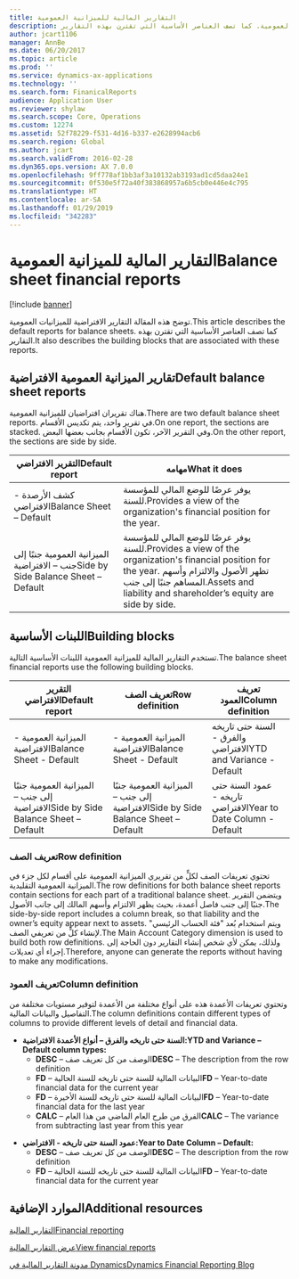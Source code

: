 ```yaml
---
title: التقارير المالية للميزانية العمومية
description: توضح هذه المقالة التقارير الافتراضية للميزانيات العمومية. كما تصف العناصر الأساسية التي تقترن بهذه التقارير.
author: jcart1106
manager: AnnBe
ms.date: 06/20/2017
ms.topic: article
ms.prod: ''
ms.service: dynamics-ax-applications
ms.technology: ''
ms.search.form: FinanicalReports
audience: Application User
ms.reviewer: shylaw
ms.search.scope: Core, Operations
ms.custom: 12274
ms.assetid: 52f78229-f531-4d16-b337-e2628994acb6
ms.search.region: Global
ms.author: jcart
ms.search.validFrom: 2016-02-28
ms.dyn365.ops.version: AX 7.0.0
ms.openlocfilehash: 9ff778af1bb3af3a10132ab3193ad1cd5daa24e1
ms.sourcegitcommit: 0f530e5f72a40f383868957a6b5cb0e446e4c795
ms.translationtype: HT
ms.contentlocale: ar-SA
ms.lasthandoff: 01/29/2019
ms.locfileid: "342283"
---
```

# <a name="balance-sheet-financial-reports"></a><span data-ttu-id="04d27-104">التقارير المالية للميزانية العمومية</span><span class="sxs-lookup"><span data-stu-id="04d27-104">Balance sheet financial reports</span></span>

[!include [banner](../includes/banner.md)]

<span data-ttu-id="04d27-105">توضح هذه المقالة التقارير الافتراضية للميزانيات العمومية.</span><span class="sxs-lookup"><span data-stu-id="04d27-105">This article describes the default reports for balance sheets.</span></span> <span data-ttu-id="04d27-106">كما تصف العناصر الأساسية التي تقترن بهذه التقارير.</span><span class="sxs-lookup"><span data-stu-id="04d27-106">It also describes the building blocks that are associated with these reports.</span></span> 

<a name="default-balance-sheet-reports"></a><span data-ttu-id="04d27-107">تقارير الميزانية العمومية الافتراضية</span><span class="sxs-lookup"><span data-stu-id="04d27-107">Default balance sheet reports</span></span>
-----------------------------

<span data-ttu-id="04d27-108">هناك تقريران افتراضيان للميزانية العمومية.</span><span class="sxs-lookup"><span data-stu-id="04d27-108">There are two default balance sheet reports.</span></span> <span data-ttu-id="04d27-109">في تقرير واحد، يتم تكديس الأقسام.</span><span class="sxs-lookup"><span data-stu-id="04d27-109">On one report, the sections are stacked.</span></span> <span data-ttu-id="04d27-110">وفي التقرير الآخر، تكون الأقسام بجانب بعضها البعض.</span><span class="sxs-lookup"><span data-stu-id="04d27-110">On the other report, the sections are side by side.</span></span>

| <span data-ttu-id="04d27-111">التقرير الافتراضي</span><span class="sxs-lookup"><span data-stu-id="04d27-111">Default report</span></span>                       | <span data-ttu-id="04d27-112">مهامه</span><span class="sxs-lookup"><span data-stu-id="04d27-112">What it does</span></span>                                                                                                                           |
|--------------------------------------|----------------------------------------------------------------------------------------------------------------------------------------|
| <span data-ttu-id="04d27-113">كشف الأرصدة - الافتراضي</span><span class="sxs-lookup"><span data-stu-id="04d27-113">Balance Sheet – Default</span></span>              | <span data-ttu-id="04d27-114">يوفر عرضًا للوضع المالي للمؤسسة للسنة.</span><span class="sxs-lookup"><span data-stu-id="04d27-114">Provides a view of the organization's financial position for the year.</span></span>                                                                 |
| <span data-ttu-id="04d27-115">الميزانية العمومية جنبًا إلى جنب – الافتراضية</span><span class="sxs-lookup"><span data-stu-id="04d27-115">Side by Side Balance Sheet – Default</span></span> | <span data-ttu-id="04d27-116">يوفر عرضًا للوضع المالي للمؤسسة للسنة.</span><span class="sxs-lookup"><span data-stu-id="04d27-116">Provides a view of the organization's financial position for the year.</span></span> <span data-ttu-id="04d27-117">تظهر الأصول والالتزام وأسهم المساهم جنبًا إلى جنب.</span><span class="sxs-lookup"><span data-stu-id="04d27-117">Assets and liability and shareholder’s equity are side by side.</span></span> |

## <a name="building-blocks"></a><span data-ttu-id="04d27-118">اللبنات الأساسية</span><span class="sxs-lookup"><span data-stu-id="04d27-118">Building blocks</span></span>
<span data-ttu-id="04d27-119">تستخدم التقارير المالية للميزانية العمومية اللبنات الأساسية التالية.</span><span class="sxs-lookup"><span data-stu-id="04d27-119">The balance sheet financial reports use the following building blocks.</span></span>

| <span data-ttu-id="04d27-120">التقرير الافتراضي</span><span class="sxs-lookup"><span data-stu-id="04d27-120">Default report</span></span>                       | <span data-ttu-id="04d27-121">تعريف الصف</span><span class="sxs-lookup"><span data-stu-id="04d27-121">Row definition</span></span>                       | <span data-ttu-id="04d27-122">تعريف العمود</span><span class="sxs-lookup"><span data-stu-id="04d27-122">Column definition</span></span>             |
|--------------------------------------|--------------------------------------|-------------------------------|
| <span data-ttu-id="04d27-123">الميزانية العمومية - الافتراضية</span><span class="sxs-lookup"><span data-stu-id="04d27-123">Balance Sheet - Default</span></span>              | <span data-ttu-id="04d27-124">الميزانية العمومية - الافتراضية</span><span class="sxs-lookup"><span data-stu-id="04d27-124">Balance Sheet - Default</span></span>              | <span data-ttu-id="04d27-125">السنة حتى تاريخه والفرق - الافتراضي</span><span class="sxs-lookup"><span data-stu-id="04d27-125">YTD and Variance - Default</span></span>    |
| <span data-ttu-id="04d27-126">الميزانية العمومية جنبًا إلى جنب – الافتراضية</span><span class="sxs-lookup"><span data-stu-id="04d27-126">Side by Side Balance Sheet – Default</span></span> | <span data-ttu-id="04d27-127">الميزانية العمومية جنبًا إلى جنب – الافتراضية</span><span class="sxs-lookup"><span data-stu-id="04d27-127">Side by Side Balance Sheet – Default</span></span> | <span data-ttu-id="04d27-128">عمود السنة حتى تاريخه - الافتراضي</span><span class="sxs-lookup"><span data-stu-id="04d27-128">Year to Date Column - Default</span></span> |

### <a name="row-definition"></a><span data-ttu-id="04d27-129">تعريف الصف</span><span class="sxs-lookup"><span data-stu-id="04d27-129">Row definition</span></span>

<span data-ttu-id="04d27-130">تحتوي تعريفات الصف لكلٍّ من تقريري الميزانية العمومية على أقسام لكل جزء في الميزانية العمومية التقليدية.</span><span class="sxs-lookup"><span data-stu-id="04d27-130">The row definitions for both balance sheet reports contain sections for each part of a traditional balance sheet.</span></span> <span data-ttu-id="04d27-131">ويتضمن التقرير جنبًا إلى جنب فاصل أعمدة، بحيث يظهر الالتزام وأسهم المالك إلى جانب الأصول.</span><span class="sxs-lookup"><span data-stu-id="04d27-131">The side-by-side report includes a column break, so that liability and the owner’s equity appear next to assets.</span></span> <span data-ttu-id="04d27-132">ويتم استخدام بُعد "فئة الحساب الرئيسي" لإنشاء كلٍّ من تعريفي الصف.</span><span class="sxs-lookup"><span data-stu-id="04d27-132">The Main Account Category dimension is used to build both row definitions.</span></span> <span data-ttu-id="04d27-133">ولذلك، يمكن لأي شخص إنشاء التقارير دون الحاجة إلى إجراء أي تعديلات.</span><span class="sxs-lookup"><span data-stu-id="04d27-133">Therefore, anyone can generate the reports without having to make any modifications.</span></span>

### <a name="column-definition"></a><span data-ttu-id="04d27-134">تعريف العمود</span><span class="sxs-lookup"><span data-stu-id="04d27-134">Column definition</span></span>

<span data-ttu-id="04d27-135">وتحتوي تعريفات الأعمدة هذه على أنواع مختلفة من الأعمدة لتوفير مستويات مختلفة من التفاصيل والبيانات المالية.</span><span class="sxs-lookup"><span data-stu-id="04d27-135">The column definitions contain different types of columns to provide different levels of detail and financial data.</span></span>

-   <span data-ttu-id="04d27-136">**السنة حتى تاريخه والفرق – أنواع الأعمدة الافتراضية:**</span><span class="sxs-lookup"><span data-stu-id="04d27-136">**YTD and Variance – Default column types:**</span></span>
    -   <span data-ttu-id="04d27-137">**DESC** – الوصف من كل تعريف صف</span><span class="sxs-lookup"><span data-stu-id="04d27-137">**DESC** – The description from the row definition</span></span>
    -   <span data-ttu-id="04d27-138">**FD** – البيانات المالية للسنة حتى تاريخه للسنة الحالية</span><span class="sxs-lookup"><span data-stu-id="04d27-138">**FD** – Year-to-date financial data for the current year</span></span>
    -   <span data-ttu-id="04d27-139">**FD** – البيانات المالية للسنة حتى تاريخه للسنة الأخيرة</span><span class="sxs-lookup"><span data-stu-id="04d27-139">**FD** – Year-to-date financial data for the last year</span></span>
    -   <span data-ttu-id="04d27-140">**CALC** – الفرق من طرح العام الماضي من هذا العام</span><span class="sxs-lookup"><span data-stu-id="04d27-140">**CALC** – The variance from subtracting last year from this year</span></span>

<!-- -->

-   <span data-ttu-id="04d27-141">**عمود السنة حتى تاريخه - الافتراضي:**</span><span class="sxs-lookup"><span data-stu-id="04d27-141">**Year to Date Column – Default:**</span></span>
    -   <span data-ttu-id="04d27-142">**DESC** – الوصف من كل تعريف صف</span><span class="sxs-lookup"><span data-stu-id="04d27-142">**DESC** – The description from the row definition</span></span>
    -   <span data-ttu-id="04d27-143">**FD** – البيانات المالية للسنة حتى تاريخه للسنة الحالية</span><span class="sxs-lookup"><span data-stu-id="04d27-143">**FD** – Year-to-date financial data for the current year</span></span>



<a name="additional-resources"></a><span data-ttu-id="04d27-144">الموارد الإضافية</span><span class="sxs-lookup"><span data-stu-id="04d27-144">Additional resources</span></span>
--------

[<span data-ttu-id="04d27-145">التقارير المالية</span><span class="sxs-lookup"><span data-stu-id="04d27-145">Financial reporting</span></span>](financial-reporting-getting-started.md)

[<span data-ttu-id="04d27-146">عرض التقارير المالية</span><span class="sxs-lookup"><span data-stu-id="04d27-146">View financial reports</span></span>](view-financial-reports.md)

[<span data-ttu-id="04d27-147">مدونة التقارير المالية في Dynamics</span><span class="sxs-lookup"><span data-stu-id="04d27-147">Dynamics Financial Reporting Blog</span></span>](http://blogs.msdn.com/b/dynamics_financial_reporting/)



